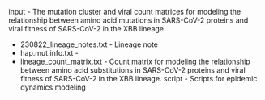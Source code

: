 input - The mutation cluster and viral count matrices for modeling the relationship between amino acid mutations in SARS-CoV-2 proteins and viral fitness of SARS-CoV-2 in the XBB lineage.
- 230822_lineage_notes.txt - Lineage note
- hap.mut.info.txt -
- lineage_count_matrix.txt - Count matrix for modeling the relationship between amino acid substitutions in SARS-CoV-2 proteins and viral fitness of SARS-CoV-2 in the XBB lineage.
script - Scripts for epidemic dynamics modeling
